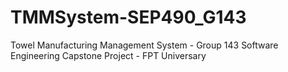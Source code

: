 # TMMSystem-SEP490_G143
Towel Manufacturing Management System - Group 143 Software Engineering Capstone Project - FPT Universary

